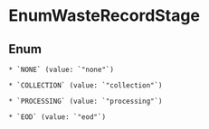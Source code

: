 
# EnumWasteRecordStage

## Enum


    * `NONE` (value: `"none"`)

    * `COLLECTION` (value: `"collection"`)

    * `PROCESSING` (value: `"processing"`)

    * `EOD` (value: `"eod"`)



